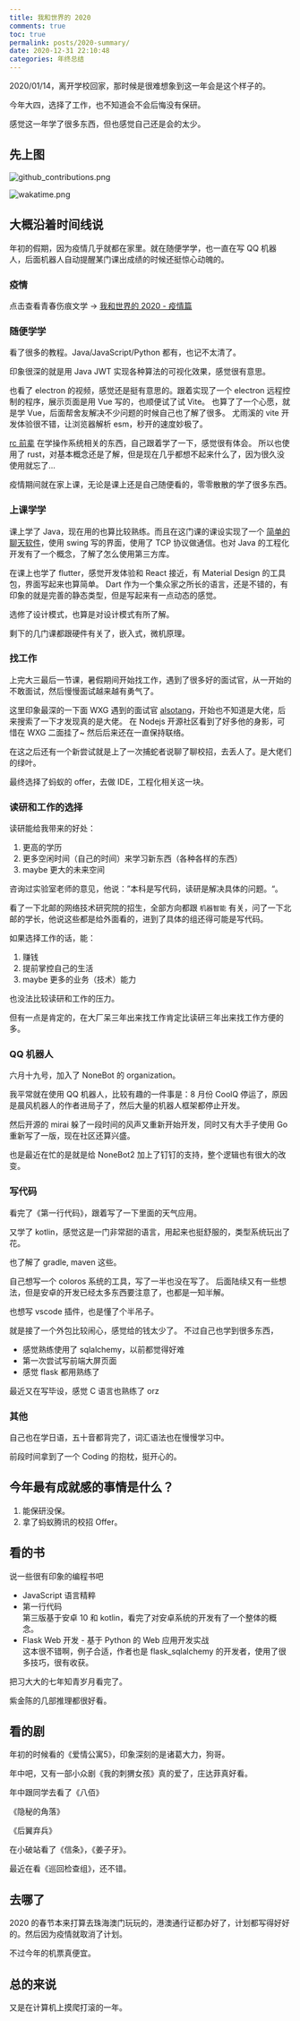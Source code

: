 ```yaml
---
title: 我和世界的 2020
comments: true
toc: true
permalink: posts/2020-summary/
date: 2020-12-31 22:10:48
categories: 年终总结
---
```


2020/01/14，离开学校回家，那时候是很难想象到这一年会是这个样子的。

今年大四，选择了工作，也不知道会不会后悔没有保研。

感觉这一年学了很多东西，但也感觉自己还是会的太少。

<!-- more -->
## 先上图

![github_contributions.png](https://i.lengthm.in/posts/2020-summary/github_contributions.png)

![wakatime.png](https://i.lengthm.in/posts/2020-summary/wakatime.png)

## 大概沿着时间线说

年初的假期，因为疫情几乎就都在家里。就在随便学学，也一直在写 QQ 机器人，后面机器人自动提醒某门课出成绩的时候还挺惊心动魄的。

### 疫情

点击查看青春伤痕文学 -> [我和世界的 2020 - 疫情篇](https://telegra.ph/%E6%88%91%E5%92%8C%E4%B8%96%E7%95%8C%E7%9A%84-2020---%E7%96%AB%E6%83%85%E7%AF%87-01-02)

### 随便学学

看了很多的教程。Java/JavaScript/Python 都有，也记不太清了。

印象很深的就是用 Java JWT 实现各种算法的可视化效果，感觉很有意思。

也看了 electron 的视频，感觉还是挺有意思的。跟着实现了一个 electron 远程控制的程序，展示页面是用 Vue 写的，也顺便试了试 Vite。
也算了了一个心愿，就是学 Vue，后面帮舍友解决不少问题的时候自己也了解了很多。
尤雨溪的 vite 开发体验很不错，让浏览器解析 esm，秒开的速度妙极了。

[rc 前辈](https://github.com/richardchien) 在学操作系统相关的东西，自己跟着学了一下，感觉很有体会。
所以也使用了 rust，对基本概念还是了解，但是现在几乎都想不起来什么了，因为很久没使用就忘了...

疫情期间就在家上课，无论是课上还是自己随便看的，零零散散的学了很多东西。

### 上课学学

课上学了 Java，现在用的也算比较熟练。而且在这门课的课设实现了一个 [简单的聊天软件](https://github.com/vcrx/java-chatroom)，使用 swing 写的界面，使用了 TCP 协议做通信。也对 Java 的工程化开发有了一个概念，了解了怎么使用第三方库。

在课上也学了 flutter，感觉开发体验和 React 接近，有 Material Design 的工具包，界面写起来也算简单。
Dart 作为一个集众家之所长的语言，还是不错的，有印象的就是完善的静态类型，但是写起来有一点动态的感觉。

选修了设计模式，也算是对设计模式有所了解。

剩下的几门课都跟硬件有关了，嵌入式，微机原理。

### 找工作

上完大三最后一节课，暑假期间开始找工作，遇到了很多好的面试官，从一开始的不敢面试，然后慢慢面试越来越有勇气了。

这里印象最深的一下面 WXG 遇到的面试官 [alsotang](https://github.com/alsotang)，开始也不知道是大佬，后来搜索了一下才发现真的是大佬。
在 Nodejs 开源社区看到了好多他的身影，可惜在 WXG 二面挂了~ 然后后来还在一直保持联络。

在这之后还有一个新尝试就是上了一次捕蛇者说聊了聊校招，去丢人了。是大佬们的绿叶。

最终选择了蚂蚁的 offer，去做 IDE，工程化相关这一块。

### 读研和工作的选择

读研能给我带来的好处：

1. 更高的学历
2. 更多空闲时间（自己的时间）来学习新东西（各种各样的东西）
3. maybe 更大的未来空间

咨询过实验室老师的意见，他说：”本科是写代码，读研是解决具体的问题。“。

看了一下北邮的网络技术研究院的招生，全部方向都跟 `机器智能` 有关，问了一下北邮的学长，他说这些都是给外面看的，进到了具体的组还得可能是写代码。

如果选择工作的话，能：

1. 赚钱
2. 提前掌控自己的生活
3. maybe 更多的业务（技术）能力

也没法比较读研和工作的压力。

但有一点是肯定的，在大厂呆三年出来找工作肯定比读研三年出来找工作方便的多。

### QQ 机器人

六月十九号，加入了 NoneBot 的 organization。

我平常就在使用 QQ 机器人，比较有趣的一件事是：8 月份 CoolQ 停运了，原因是晨风机器人的作者进局子了，然后大量的机器人框架都停止开发。

然后开源的 mirai 躲了一段时间的风声又重新开始开发，同时又有大手子使用 Go 重新写了一版，现在社区还算兴盛。

也是最近在忙的是就是给 NoneBot2 加上了钉钉的支持，整个逻辑也有很大的改变。

### 写代码

看完了《第一行代码》，跟着写了一下里面的天气应用。

又学了 kotlin，感觉这是一门非常甜的语言，用起来也挺舒服的，类型系统玩出了花。

也了解了 gradle, maven 这些。

自己想写一个 coloros 系统的工具，写了一半也没在写了。
后面陆续又有一些想法，但是安卓的开发已经太多东西要注意了，也都是一知半解。

也想写 vscode 插件，也是懂了个半吊子。

就是接了一个外包比较闹心，感觉给的钱太少了。
不过自己也学到很多东西，

- 感觉熟练使用了 sqlalchemy，以前都觉得好难
- 第一次尝试写前端大屏页面
- 感觉 flask 都用熟练了

最近又在写毕设，感觉 C 语言也熟练了 orz

### 其他

自己也在学日语，五十音都背完了，词汇语法也在慢慢学习中。

前段时间拿到了一个 Coding 的抱枕，挺开心的。

## 今年最有成就感的事情是什么？

1. 能保研没保。
2. 拿了蚂蚁腾讯的校招 Offer。

## 看的书

说一些很有印象的编程书吧

- JavaScript 语言精粹  
- 第一行代码  
    第三版基于安卓 10 和 kotlin，看完了对安卓系统的开发有了一个整体的概念。
- Flask Web 开发 - 基于 Python 的 Web 应用开发实战  
    这本很不错啊，例子合适，作者也是 flask_sqlalchemy 的开发者，使用了很多技巧，很有收获。

把习大大的七年知青岁月看完了。

紫金陈的几部推理都很好看。

## 看的剧

年初的时候看的《爱情公寓5》，印象深刻的是诸葛大力，狗哥。

年中吧，又有一部小众剧《我的刺猬女孩》真的爱了，庄达菲真好看。

年中跟同学去看了《八佰》

《隐秘的角落》

《后翼弃兵》

在小破站看了《信条》，《姜子牙》。

最近在看《巡回检查组》，还不错。

## 去哪了

2020 的春节本来打算去珠海澳门玩玩的，港澳通行证都办好了，计划都写得好好的。然后因为疫情就取消了计划。

不过今年的机票真便宜。

## 总的来说

又是在计算机上摸爬打滚的一年。
